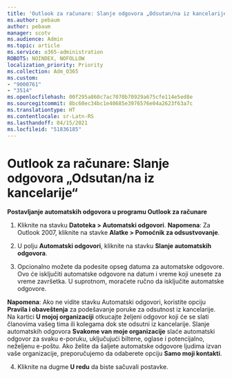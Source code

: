 ```yaml
---
title: 'Outlook za računare: Slanje odgovora „Odsutan/na iz kancelarije“'
ms.author: pebaum
author: pebaum
manager: scotv
ms.audience: Admin
ms.topic: article
ms.service: o365-administration
ROBOTS: NOINDEX, NOFOLLOW
localization_priority: Priority
ms.collection: Adm_O365
ms.custom:
- "9000761"
- "3514"
ms.openlocfilehash: 00f295a860c7ac7070b70929a675cfe114e5ed8e
ms.sourcegitcommit: 8bc60ec34bc1e40685e3976576e04a2623f63a7c
ms.translationtype: HT
ms.contentlocale: sr-Latn-RS
ms.lasthandoff: 04/15/2021
ms.locfileid: "51836185"
---
```

# <a name="outlook-desktop-send-out-of-office-replies"></a>Outlook za računare: Slanje odgovora „Odsutan/na iz kancelarije“

**Postavljanje automatskih odgovora u programu Outlook za računare**

1. Kliknite na stavku **Datoteka > Automatski odgovori**. **Napomena**: Za Outlook 2007, kliknite na stavke **Alatke > Pomoćnik za odsustvovanje**.

2. U polju **Automatski odgovori**, kliknite na stavku **Slanje automatskih odgovora**.

3. Opcionalno možete da podesite opseg datuma za automatske odgovore. Ovo će isključiti automatske odgovore na datum i vreme koji unesete za vreme završetka. U suprotnom, moraćete ručno da isključite automatske odgovore.

**Napomena**: Ako ne vidite stavku Automatski odgovori, koristite opciju **Pravila i obaveštenja** za podešavanje poruke za odsutnost iz kancelarije. Na kartici **U mojoj organizaciji** otkucajte željeni odgovor koji će se slati članovima vašeg tima ili kolegama dok ste odsutni iz kancelarije. Slanje automatskih odgovora **Svakome van moje organizacije** slaće automatski odgovor za svaku e-poruku, uključujući biltene, oglase i potencijalno, neželjenu e-poštu. Ako želite da šaljete automatske odgovore ljudima izvan vaše organizacije, preporučujemo da odaberete opciju **Samo moji kontakti**.

4. Kliknite na dugme **U redu** da biste sačuvali postavke.

